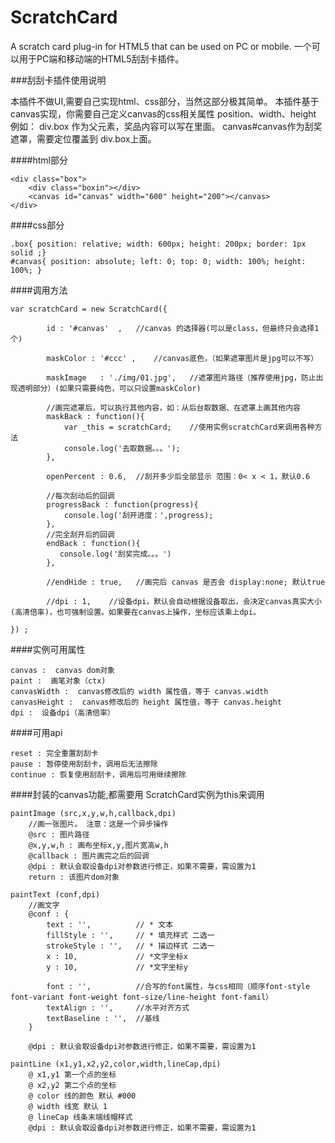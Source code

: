 # ScratchCard

A scratch card plug-in for HTML5 that can be used on PC or mobile.
一个可以用于PC端和移动端的HTML5刮刮卡插件。

###刮刮卡插件使用说明

本插件不做UI,需要自己实现html、css部分，当然这部分极其简单。
本插件基于canvas实现，你需要自己定义canvas的css相关属性 position、width、height
例如：
div.box 作为父元素，奖品内容可以写在里面。
canvas#canvas作为刮奖遮罩，需要定位覆盖到 div.box上面。

####html部分
```
<div class="box">
    <div class="boxin"></div>
    <canvas id="canvas" width="600" height="200"></canvas>
</div>
```
####css部分
```
.box{ position: relative; width: 600px; height: 200px; border: 1px solid ;}
#canvas{ position: absolute; left: 0; top: 0; width: 100%; height: 100%; }
```


####调用方法
```
var scratchCard = new ScratchCard({

        id : '#canvas'  ,   //canvas 的选择器(可以是class，但最终只会选择1个)
        
        maskColor : '#ccc' ,    //canvas底色，（如果遮罩图片是jpg可以不写）
        
        maskImage   : './img/01.jpg',   //遮罩图片路径（推荐使用jpg，防止出现透明部分）(如果只需要纯色，可以只设置maskColor)
        
        //画完遮罩后，可以执行其他内容，如：从后台取数据、在遮罩上画其他内容
        maskBack : function(){
            var _this = scratchCard;    //使用实例scratchCard来调用各种方法
            console.log('去取数据。。。');
        },    
           
        openPercent : 0.6,  //刮开多少后全部显示 范围：0< x < 1，默认0.6
        
        //每次刮动后的回调
        progressBack : function(progress){
            console.log('刮开进度：',progress);
        },
        //完全刮开后的回调
        endBack : function(){
           console.log('刮奖完成。。。')
        }, 
           
        //endHide : true,   //画完后 canvas 是否会 display:none; 默认true

        //dpi : 1,    //设备dpi，默认会自动根据设备取出，会决定canvas真实大小(高清倍率)，也可强制设置。如果要在canvas上操作，坐标应该乘上dpi。

}) ;
```

####实例可用属性 
```
canvas :  canvas dom对象
paint :  画笔对象（ctx)
canvasWidth :  canvas修改后的 width 属性值，等于 canvas.width
canvasHeight :  canvas修改后的 height 属性值，等于 canvas.height
dpi :  设备dpi（高清倍率）
```
####可用api
```
reset : 完全重置刮刮卡
pause : 暂停使用刮刮卡，调用后无法擦除
continue : 恢复使用刮刮卡，调用后可用继续擦除
```
####封装的canvas功能,都需要用 ScratchCard实例为this来调用
```
paintImage (src,x,y,w,h,callback,dpi)
    //画一张图片。 注意：这是一个异步操作
    @src : 图片路径
    @x,y,w,h : 画布坐标x,y,图片宽高w,h
    @callback : 图片画完之后的回调
    @dpi : 默认会取设备dpi对参数进行修正，如果不需要，需设置为1
    return : 该图片dom对象
```

```
paintText (conf,dpi)
    //画文字
    @conf : {
        text : '',          // * 文本
        fillStyle : '',     // * 填充样式 二选一
        strokeStyle : '',   // * 描边样式 二选一
        x : 10,             // *文字坐标x
        y : 10,             // *文字坐标y
        
        font : '',          //合写的font属性，与css相同（顺序font-style font-variant font-weight font-size/line-height font-famil）
        textAlign : '',     //水平对齐方式
        textBaseline : '',  //基线
    }
    
    @dpi : 默认会取设备dpi对参数进行修正，如果不需要，需设置为1
```

```
paintLine (x1,y1,x2,y2,color,width,lineCap,dpi)
    @ x1,y1 第一个点的坐标
    @ x2,y2 第二个点的坐标
    @ color 线的颜色 默认 #000
    @ width 线宽 默认 1
    @ lineCap 线条末端线帽样式
    @dpi : 默认会取设备dpi对参数进行修正，如果不需要，需设置为1
```














